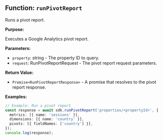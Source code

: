 ## Function: `runPivotReport`

Runs a pivot report.

**Purpose:**

Executes a Google Analytics pivot report.

**Parameters:**

- `property`: string - The property ID to query.
- `request`: RunPivotReportRequest - The pivot report request parameters.

**Return Value:**

- `Promise<RunPivotReportResponse>` - A promise that resolves to the pivot report response.

**Examples:**

```typescript
// Example: Run a pivot report
const response = await sdk.runPivotReport('properties/<propertyId>', {
  metrics: [{ name: 'sessions' }],
  dimensions: [{ name: 'country' }],
  pivots: [{ fieldNames: ['country'] }],
});
console.log(response);
```